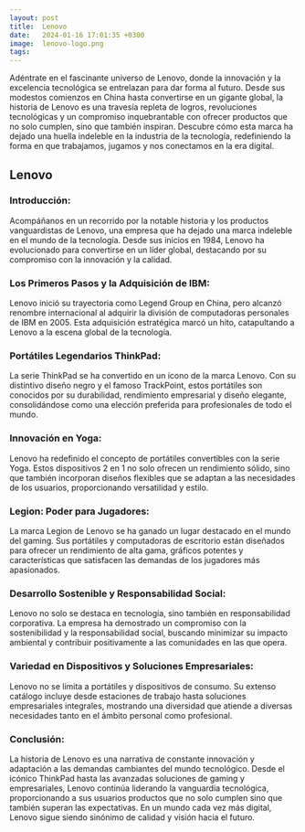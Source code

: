 ```yaml
---
layout: post
title:  Lenovo
date:   2024-01-16 17:01:35 +0300
image:  lenovo-logo.png 
tags:   
---
```

Adéntrate en el fascinante universo de Lenovo, donde la innovación y la excelencia tecnológica se entrelazan para dar forma al futuro. Desde sus modestos comienzos en China hasta convertirse en un gigante global, la historia de Lenovo es una travesía repleta de logros, revoluciones tecnológicas y un compromiso inquebrantable con ofrecer productos que no solo cumplen, sino que también inspiran. Descubre cómo esta marca ha dejado una huella indeleble en la industria de la tecnología, redefiniendo la forma en que trabajamos, jugamos y nos conectamos en la era digital. 

## Lenovo

### Introducción:
Acompáñanos en un recorrido por la notable historia y los productos vanguardistas de Lenovo, una empresa que ha dejado una marca indeleble en el mundo de la tecnología. Desde sus inicios en 1984, Lenovo ha evolucionado para convertirse en un líder global, destacando por su compromiso con la innovación y la calidad.

### Los Primeros Pasos y la Adquisición de IBM:
Lenovo inició su trayectoria como Legend Group en China, pero alcanzó renombre internacional al adquirir la división de computadoras personales de IBM en 2005. Esta adquisición estratégica marcó un hito, catapultando a Lenovo a la escena global de la tecnología.

### Portátiles Legendarios ThinkPad:
La serie ThinkPad se ha convertido en un ícono de la marca Lenovo. Con su distintivo diseño negro y el famoso TrackPoint, estos portátiles son conocidos por su durabilidad, rendimiento empresarial y diseño elegante, consolidándose como una elección preferida para profesionales de todo el mundo.

### Innovación en Yoga:
Lenovo ha redefinido el concepto de portátiles convertibles con la serie Yoga. Estos dispositivos 2 en 1 no solo ofrecen un rendimiento sólido, sino que también incorporan diseños flexibles que se adaptan a las necesidades de los usuarios, proporcionando versatilidad y estilo.

### Legion: Poder para Jugadores:
La marca Legion de Lenovo se ha ganado un lugar destacado en el mundo del gaming. Sus portátiles y computadoras de escritorio están diseñados para ofrecer un rendimiento de alta gama, gráficos potentes y características que satisfacen las demandas de los jugadores más apasionados.

### Desarrollo Sostenible y Responsabilidad Social:
Lenovo no solo se destaca en tecnología, sino también en responsabilidad corporativa. La empresa ha demostrado un compromiso con la sostenibilidad y la responsabilidad social, buscando minimizar su impacto ambiental y contribuir positivamente a las comunidades en las que opera.

### Variedad en Dispositivos y Soluciones Empresariales:
Lenovo no se limita a portátiles y dispositivos de consumo. Su extenso catálogo incluye desde estaciones de trabajo hasta soluciones empresariales integrales, mostrando una diversidad que atiende a diversas necesidades tanto en el ámbito personal como profesional.

### Conclusión:
La historia de Lenovo es una narrativa de constante innovación y adaptación a las demandas cambiantes del mundo tecnológico. Desde el icónico ThinkPad hasta las avanzadas soluciones de gaming y empresariales, Lenovo continúa liderando la vanguardia tecnológica, proporcionando a sus usuarios productos que no solo cumplen sino que también superan las expectativas. En un mundo cada vez más digital, Lenovo sigue siendo sinónimo de calidad y visión hacia el futuro.